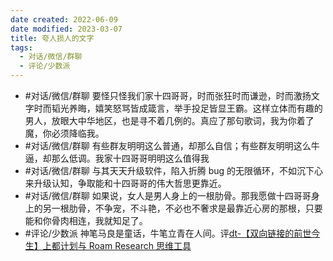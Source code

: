 ```yaml
---
date created: 2022-06-09
date modified: 2023-03-07
title: 夸人损人的文字
tags:
  - 对话/微信/群聊
  - 评论/少数派
---
```

- #对话/微信/群聊 要怪只怪我们家十四哥哥，时而张狂时而谦逊，时而激扬文字时而韬光养晦，嬉笑怒骂皆成箴言，举手投足皆显王霸。这样立体而有趣的男人，放眼大中华地区，也是寻不着几例的。真应了那句歌词，我为你着了魔，你必须降临我。
- #对话/微信/群聊 有些群友明明这么普通，却那么自信；有些群友明明这么牛逼，却那么低调。我家十四哥哥明明这么值得我
- #对话/微信/群聊 与其天天升级软件，陷入折腾 bug 的无限循环，不如沉下心来升级认知，争取能和十四哥哥的伟大哲思更靠近。
- #对话/微信/群聊 如果说，女人是男人身上的一根肋骨。那我愿做十四哥哥身上的另一根肋骨，不争宠，不斗艳，不必也不奢求是最靠近心房的那根，只要能和你骨肉相连，我就知足了。
- #评论/少数派 神笔马良是童话，牛笔立青在人间。评[dt-【双向链接的前世今生】上都计划与 Roam Research 思维工具](x-devonthink-item://BF9F0C1B-CDB2-4407-A7E9-618266BAEBDB)
